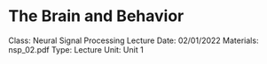# The Brain and Behavior

Class: Neural Signal Processing
Lecture Date: 02/01/2022
Materials: nsp_02.pdf
Type: Lecture
Unit: Unit 1